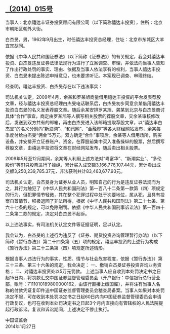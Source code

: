 ## [〔2014〕015号](http://www.csrc.gov.cn/pub/zjhpublic/G00306212/201403/t20140312_245408.htm)


当事人：北京禧达丰证券投资顾问有限公司（以下简称禧达丰投资），住所：北京市朝阳区朝外大街。

白杰旻，男，1962年9月出生，时任禧达丰投资总经理，住址：北京市东城区大羊宜宾胡同。

依据《中华人民共和国证券法》（以下简称《证券法》）的有关规定，我会对禧达丰投资、白杰旻违反证券法律法规行为进行了立案调查、审理，并依法向当事人告知了作出行政处罚的事实、理由、依据及当事人依法享有的权利，当事人禧达丰投资、白杰旻未提出陈述申辩意见，也未要求听证。本案现已调查、审理终结。

经查明，禧达丰投资、白杰旻存在以下违法事实：

司法机关认定，2009年4月，余某和罗某旭商量借用禧达丰投资的平台发表荐股文章，经与禧达丰投资总经理白杰旻电话联系后，白杰旻初步同意余某借用禧达丰投资白杰旻的名义发表荐股文章。随后余某安排罗某旭、龚某到北京与白杰旻商讨具体“合作”事宜，商定由罗某旭等人撰写相关股票的荐股文章，交余某审核修改后，发送到双方共有的邮箱，再由白杰旻进入该邮箱提取荐股文章，以“禧达丰白杰旻”的名义分别向“新浪网”、“和讯网”、“金融界”等各大财经网站发布，余某每季度付给白杰旻“佣金”5万元。双方确定“合作”事项后，余某等人借用场所，购买设备，并安排开立证券账户、资金，在荐股前集中买入准备操纵的股票，然后撰写荐股文章，由禧达丰投资将文章在财经网站发布，随后卖出相关股票。

2009年5月至12月期间，余某等人利用上述方法对“粤富华”、“新潮实业”、“多伦股份”等61只股票进行了操纵，累计买入成交额3,166,776,107.44元，累计卖出成交额3,250,239,785.37元，非法获利共计83,463,677.93元。

司法机关认定，白杰旻身为证券从业人员，明知自己的行为是违反证券法规而为之，其行为触犯了《中华人民共和国刑法》第一百八十二条第一款第（四）项规定的行为，但犯罪情节轻微，其在整个犯罪过程中处于次要地位，属从犯，且具有投案自首情节，积极退回了非法所得，根据《中华人民共和国刑法》第二十七条、第六十七条的规定，可以免除刑罚。依据《中华人民共和国刑事诉讼法》第一百四十二条第二款的规定，决定对白杰旻不起诉。

以上违法事实，有司法机关认定文件等证据证明，足以认定。

我会认为，白杰旻的上述行为违反了《证券、期货投资咨询管理暂行办法》（以下简称《暂行办法》）第二十四条第（五）项的规定，禧达丰投资的上述行为构成《暂行办法》第三十三条第（四）项规定所述情形。

根据当事人违法行为的事实、性质、情节与社会危害程度，依据《暂行办法》）第三十三条、第三十六条的规定，我会决定：
一、撤销白杰旻证券投资咨询业务资格；
二、对禧达丰投资处以5万元罚款。
上述当事人应自收到本处罚决定书之日起15日内，将罚款汇交中国证券监督管理委员会（开户银行：中信银行总行营业部，账号：7111010189800000162，由该行直接上缴国库），并将注有当事人名称的付款凭证复印件送中国证券监督管理委员会稽查局备案。当事人如果对本处罚决定不服，可在收到本处罚决定书之日起60日内向中国证券监督管理委员会申请行政复议，也可在收到本处罚决定书之日起3个月内直接向有管辖权的人民法院提起行政诉讼。复议和诉讼期间，上述决定不停止执行。




 
 
中国证监会  
2014年1月27日 
